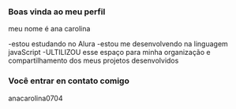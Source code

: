 ### Boas vinda ao meu perfil

meu nome é ana carolina

-estou estudando no Alura
-estou me desenvolvendo na linguagem javaScript
-ULTILIZOU esse espaço para minha organização e compartilhamento dos meus projetos desenvolvidos 

### Você entrar en contato comigo

anacarolina0704

